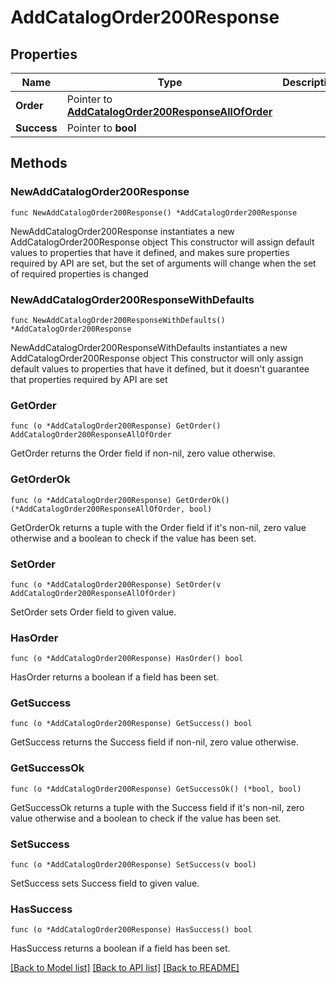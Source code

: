 # AddCatalogOrder200Response

## Properties

Name | Type | Description | Notes
------------ | ------------- | ------------- | -------------
**Order** | Pointer to [**AddCatalogOrder200ResponseAllOfOrder**](AddCatalogOrder200ResponseAllOfOrder.md) |  | [optional] 
**Success** | Pointer to **bool** |  | [optional] 

## Methods

### NewAddCatalogOrder200Response

`func NewAddCatalogOrder200Response() *AddCatalogOrder200Response`

NewAddCatalogOrder200Response instantiates a new AddCatalogOrder200Response object
This constructor will assign default values to properties that have it defined,
and makes sure properties required by API are set, but the set of arguments
will change when the set of required properties is changed

### NewAddCatalogOrder200ResponseWithDefaults

`func NewAddCatalogOrder200ResponseWithDefaults() *AddCatalogOrder200Response`

NewAddCatalogOrder200ResponseWithDefaults instantiates a new AddCatalogOrder200Response object
This constructor will only assign default values to properties that have it defined,
but it doesn't guarantee that properties required by API are set

### GetOrder

`func (o *AddCatalogOrder200Response) GetOrder() AddCatalogOrder200ResponseAllOfOrder`

GetOrder returns the Order field if non-nil, zero value otherwise.

### GetOrderOk

`func (o *AddCatalogOrder200Response) GetOrderOk() (*AddCatalogOrder200ResponseAllOfOrder, bool)`

GetOrderOk returns a tuple with the Order field if it's non-nil, zero value otherwise
and a boolean to check if the value has been set.

### SetOrder

`func (o *AddCatalogOrder200Response) SetOrder(v AddCatalogOrder200ResponseAllOfOrder)`

SetOrder sets Order field to given value.

### HasOrder

`func (o *AddCatalogOrder200Response) HasOrder() bool`

HasOrder returns a boolean if a field has been set.

### GetSuccess

`func (o *AddCatalogOrder200Response) GetSuccess() bool`

GetSuccess returns the Success field if non-nil, zero value otherwise.

### GetSuccessOk

`func (o *AddCatalogOrder200Response) GetSuccessOk() (*bool, bool)`

GetSuccessOk returns a tuple with the Success field if it's non-nil, zero value otherwise
and a boolean to check if the value has been set.

### SetSuccess

`func (o *AddCatalogOrder200Response) SetSuccess(v bool)`

SetSuccess sets Success field to given value.

### HasSuccess

`func (o *AddCatalogOrder200Response) HasSuccess() bool`

HasSuccess returns a boolean if a field has been set.


[[Back to Model list]](../README.md#documentation-for-models) [[Back to API list]](../README.md#documentation-for-api-endpoints) [[Back to README]](../README.md)



